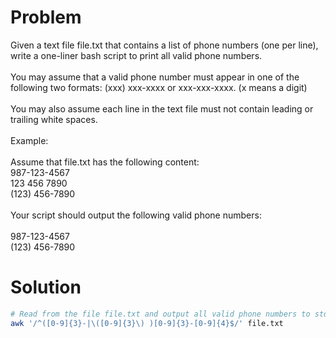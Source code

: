# Problem
Given a text file file.txt that contains a list of phone numbers (one per line), write a one-liner bash script to print all valid phone numbers. \
\
You may assume that a valid phone number must appear in one of the following two formats: (xxx) xxx-xxxx or xxx-xxx-xxxx. (x means a digit) \
\
You may also assume each line in the text file must not contain leading or trailing white spaces. \
\
Example: \
\
Assume that file.txt has the following content: \
987-123-4567 \
123 456 7890 \
(123) 456-7890 \
\
Your script should output the following valid phone numbers: \
\
987-123-4567 \
(123) 456-7890

# Solution

```bash
# Read from the file file.txt and output all valid phone numbers to stdout.
awk '/^([0-9]{3}-|\([0-9]{3}\) )[0-9]{3}-[0-9]{4}$/' file.txt
```
